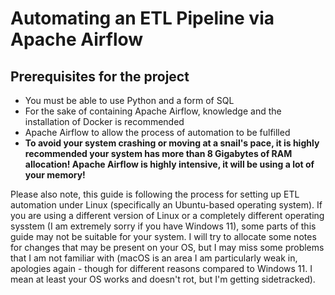 # Automating an ETL Pipeline via Apache Airflow

## Prerequisites for the project
- You must be able to use Python and a form of SQL
- For the sake of containing Apache Airflow, knowledge and the installation of Docker is recommended
- Apache Airflow to allow the process of automation to be fulfilled
- **To avoid your system crashing or moving at a snail's pace, it is highly recommended your system has more than 8 Gigabytes of RAM allocation! Apache Airflow is highly intensive, it will be using a lot of your memory!**

Please also note, this guide is following the process for setting up ETL automation under Linux (specifically an Ubuntu-based operating system). If you are using a different version of Linux or a completely different operating sysstem (I am extremely sorry if you have Windows 11), some parts of this guide may not be suitable for your system. I will try to allocate some notes for changes that may be present on your OS, but I may miss some problems that I am not familiar with (macOS is an area I am particularly weak in, apologies again - though for different reasons compared to Windows 11. I mean at least your OS works and doesn't rot, but I'm getting sidetracked).
